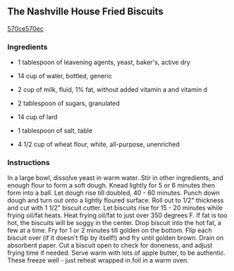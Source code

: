 ## The Nashville House Fried Biscuits

[570ce570ec](http://www.food.com/recipe/the-nashville-house-fried-biscuits-360001)

### Ingredients

 - 1 tablespoon of leavening agents, yeast, baker's, active dry

 - 14 cup of water, bottled, generic

 - 2 cup of milk, fluid, 1% fat, without added vitamin a and vitamin d

 - 2 tablespoon of sugars, granulated

 - 14 cup of lard

 - 1 tablespoon of salt, table

 - 4 1/2 cup of wheat flour, white, all-purpose, unenriched

### Instructions

In a large bowl, dissolve yeast in warm water. Stir in other ingredients, and enough flour to form a soft dough. Knead lightly for 5 or 6 minutes then form into a ball. Let dough rise till doubled, 40 - 60 minutes. Punch down dough and turn out onto a lightly floured surface. Roll out to 1/2" thickness and cut with 1 1/2" biscuit cutter. Let biscuits rise for 15 - 20 minutes while frying oil/fat heats. Heat frying oil/fat to just over 350 degrees F. If fat is too hot, the biscuits will be soggy in the center. Drop biscuit into the hot fat, a few at a time. Fry for 1 or 2 minutes till golden on the bottom. Flip each biscuit over (if it doesn't flip by itself!) and fry until golden brown. Drain on absorbent paper. Cut a biscuit open to check for doneness, and adjust frying time if needed. Serve warm with lots of apple butter, to be authentic. These freeze well - just reheat wrapped in foil in a warm oven.
